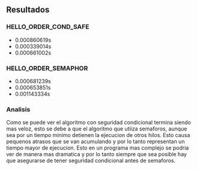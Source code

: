 ## Resultados

### HELLO_ORDER_COND_SAFE

* 0.000860619s
* 0.000339014s
* 0.000661002s


### HELLO_ORDER_SEMAPHOR

* 0.000681239s
* 0.000653851s
* 0.001143334s


### Analisis

Como se puede ver el algoritmo con seguridad condicional termina siendo mas veloz, esto se debe a que el algoritmo que utiiza semaforos, aunque sea por un tiempo minimo detienen la ejecucion de otros hilos. Esto causa pequenos atrasos que se van acumulando y por lo tanto representan un tiempo mayor de ejecucion. Esto en un programa mas complejo se podria ver de manera mas dramatica y por lo tanto siempre que sea posible hay que asegurarse de tener seguridad condicional antes de semaforos. 